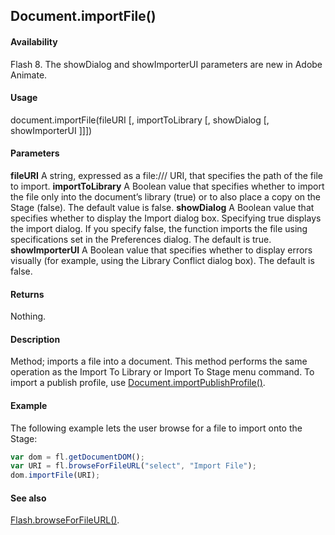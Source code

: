 ## Document.importFile()

#### Availability

Flash 8. The showDialog and showImporterUI parameters are new in Adobe Animate.

#### Usage

document.importFile(fileURI [, importToLibrary [, showDialog [, showImporterUI ]]])

#### Parameters

**fileURI** A string, expressed as a file:/// URI, that specifies the path of the file to import.
**importToLibrary** A Boolean value that specifies whether to import the file only into the document’s library (true) or to also place a copy on the Stage (false). The default value is false.
**showDialog** A Boolean value that specifies whether to display the Import dialog box. Specifying true displays the import dialog. If you specify false, the function imports the file using specifications set in the Preferences dialog. The default is true.
**showImporterUI** A Boolean value that specifies whether to display errors visually (for example, using the Library Conflict dialog box). The default is false.

#### Returns

Nothing.

#### Description

Method; imports a file into a document. This method performs the same operation as the Import To Library or Import To Stage menu command. To import a publish profile, use [Document.importPublishProfile()](../Document_object/Document94.md).

#### Example

The following example lets the user browse for a file to import onto the Stage:

```javascript
var dom = fl.getDocumentDOM();
var URI = fl.browseForFileURL("select", "Import File");
dom.importFile(URI);
```

#### See also

[Flash.browseForFileURL()](../Flash_object/Flash3.md).
